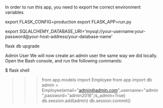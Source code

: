 In order to run this app, you need to export he correct environment variables

  export FLASK_CONFIG=production
  export FLASK_APP=run.py


   export SQLALCHEMY_DATABASE_URI='mysql://your-username:your-password@your-host-address/your-database-name'


   flask db upgrade


Admin User
We will now create an admin user the same way we did locally. Open the Bash console, and run the following commands:

$ flask shell
>>> from app.models import Employee
>>> from app import db
>>> admin = Employee(email="admin@admin.com",username="admin",password="admin2016",is_admin=True)
>>> db.session.add(admin)
>>> db.session.commit()